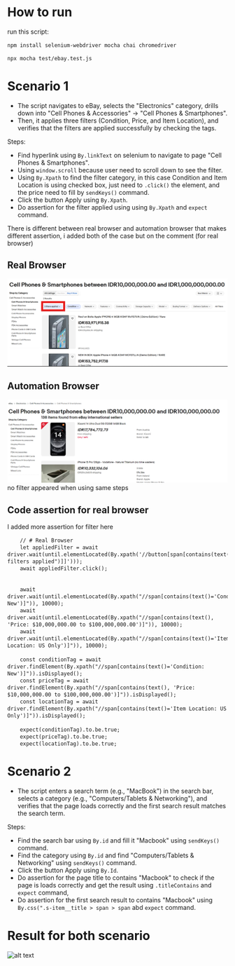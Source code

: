 # How to run
run this script: 

```
npm install selenium-webdriver mocha chai chromedriver
```
```
npx mocha test/ebay.test.js 
```

# Scenario 1
- The script navigates to eBay, selects the "Electronics" category, drills down into "Cell Phones & Accessories" → "Cell Phones & Smartphones".
- Then, it applies three filters (Condition, Price, and Item Location), and verifies that the filters are applied successfully by checking the tags.

Steps:
- Find hyperlink using ```By.linkText``` on selenium to navigate to page "Cell Phones & Smartphones".
- Using ```window.scroll``` because user need to scroll down to see the filter.
- Using ```By.Xpath``` to find the filter category, in this case Condition and Item Location is using checked box, just need to ```.click()``` the element, and the price need to fill by ```sendKeys()``` command.
- Click the button Apply using  ```By.Xpath```.
- Do assertion for the filter applied using using  ```By.Xpath``` and ```expect``` command.

There is different between real browser and automation browser that makes different assertion, i added both of the case but on the comment (for real browser)

## Real Browser
![alt text](image.png)

## Automation Browser
![alt text](image-1.png)
no filter appeared when using same steps

## Code assertion for real browser
I added more assertion for filter here
```
    // # Real Browser
    let appliedFilter = await driver.wait(until.elementLocated(By.xpath('//button[span[contains(text(),"3 filters applied")]]')));
    await appliedFilter.click();


    await driver.wait(until.elementLocated(By.xpath("//span[contains(text()='Condition: New')]")), 10000);
    await driver.wait(until.elementLocated(By.xpath("//span[contains(text(), 'Price: $10,000,000.00 to $100,000,000.00')]")), 10000);
    await driver.wait(until.elementLocated(By.xpath("//span[contains(text()='Item Location: US Only')]")), 10000);

    const conditionTag = await driver.findElement(By.xpath("//span[contains(text()='Condition: New')]")).isDisplayed();
    const priceTag = await driver.findElement(By.xpath("//span[contains(text(), 'Price: $10,000,000.00 to $100,000,000.00')]")).isDisplayed();
    const locationTag = await driver.findElement(By.xpath("//span[contains(text()='Item Location: US Only')]")).isDisplayed();

    expect(conditionTag).to.be.true;
    expect(priceTag).to.be.true;
    expect(locationTag).to.be.true;
```




# Scenario 2
- The script enters a search term (e.g., "MacBook") in the search bar, selects a category (e.g., "Computers/Tablets & Networking"), and verifies that the page loads correctly and the first search result matches the search term.

Steps:
- Find the search bar using ```By.id``` and fill it "Macbook" using ```sendKeys()``` command.
- Find the category using ```By.id``` and find "Computers/Tablets & Networking" using ```sendKeys()``` command.
- Click the button Apply using  ```By.Id```.
- Do assertion for the page title to contains "Macbook" to check if the page is loads correctly and get the result using
```.titleContains``` and ```expect``` command,
- Do assertion for the first search result to contains "Macbook" using ```By.css(".s-item__title > span > span``` abd ```expect``` command.


# Result for both scenario
![alt text](image-2.png)
